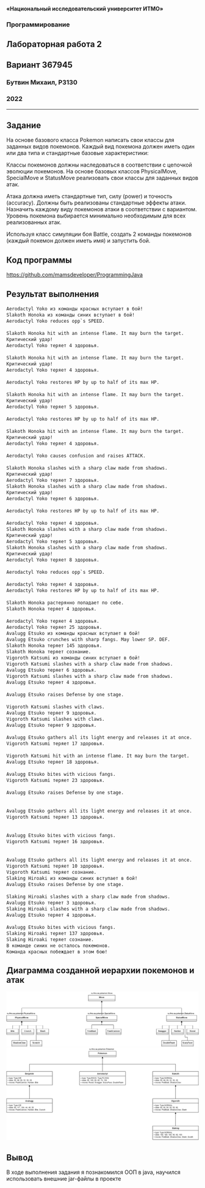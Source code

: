 #### «Национальный исследовательский университет ИТМО»
### Программирование
## Лабораторная работа 2
## Вариант 367945
### Бутвин Михаил, P3130
###  2022
----
<div style="page-break-after: always;"></div>


## Задание 

На основе базового класса Pokemon написать свои классы для заданных видов покемонов. Каждый вид покемона должен иметь один или два типа и стандартные базовые характеристики:

Классы покемонов должны наследоваться в соответствии с цепочкой эволюции покемонов. На основе базовых классов PhysicalMove, SpecialMove и StatusMove реализовать свои классы для заданных видов атак.

Атака должна иметь стандартные тип, силу (power) и точность (accuracy). Должны быть реализованы стандартные эффекты атаки. Назначить каждому виду покемонов атаки в соответствии с вариантом. Уровень покемона выбирается минимально необходимым для всех реализованных атак.

Используя класс симуляции боя Battle, создать 2 команды покемонов (каждый покемон должен иметь имя) и запустить бой.

## Код программы
https://github.com/mamsdeveloper/ProgrammingJava

## Результат выполнения

    Aerodactyl Yoko из команды красных вступает в бой!
    Slakoth Honoka из команды синих вступает в бой!
    Aerodactyl Yoko reduces opp`s SPEED.

    Slakoth Honoka hit with an intense flame. It may burn the target.
    Критический удар!
    Aerodactyl Yoko теряет 4 здоровья.

    Slakoth Honoka hit with an intense flame. It may burn the target.
    Критический удар!
    Aerodactyl Yoko теряет 4 здоровья.

    Aerodactyl Yoko restores HP by up to half of its max HP.

    Slakoth Honoka hit with an intense flame. It may burn the target.
    Критический удар!
    Aerodactyl Yoko теряет 5 здоровья.

    Aerodactyl Yoko restores HP by up to half of its max HP.

    Slakoth Honoka hit with an intense flame. It may burn the target.
    Критический удар!
    Aerodactyl Yoko теряет 4 здоровья.

    Aerodactyl Yoko causes confusion and raises ATTACK.

    Slakoth Honoka slashes with a sharp claw made from shadows.
    Критический удар!
    Aerodactyl Yoko теряет 7 здоровья.
    Slakoth Honoka slashes with a sharp claw made from shadows.
    Критический удар!
    Aerodactyl Yoko теряет 6 здоровья.

    Aerodactyl Yoko restores HP by up to half of its max HP.

    Aerodactyl Yoko теряет 4 здоровья.
    Slakoth Honoka slashes with a sharp claw made from shadows.
    Критический удар!
    Aerodactyl Yoko теряет 5 здоровья.
    Slakoth Honoka slashes with a sharp claw made from shadows.
    Критический удар!
    Aerodactyl Yoko теряет 8 здоровья.

    Aerodactyl Yoko reduces opp`s SPEED.

    Aerodactyl Yoko теряет 4 здоровья.
    Aerodactyl Yoko restores HP by up to half of its max HP.

    Slakoth Honoka растерянно попадает по себе.
    Slakoth Honoka теряет 4 здоровья.

    Aerodactyl Yoko теряет 4 здоровья.
    Aerodactyl Yoko теряет 25 здоровья.
    Avalugg Etsuko из команды красных вступает в бой!
    Avalugg Etsuko crunches with sharp fangs. May lower SP. DEF.
    Slakoth Honoka теряет 145 здоровья.
    Slakoth Honoka теряет сознание.
    Vigoroth Katsumi из команды синих вступает в бой!
    Vigoroth Katsumi slashes with a sharp claw made from shadows.
    Avalugg Etsuko теряет 6 здоровья.
    Vigoroth Katsumi slashes with a sharp claw made from shadows.
    Avalugg Etsuko теряет 4 здоровья.

    Avalugg Etsuko raises Defense by one stage.

    Vigoroth Katsumi slashes with claws.
    Avalugg Etsuko теряет 9 здоровья.
    Vigoroth Katsumi slashes with claws.
    Avalugg Etsuko теряет 9 здоровья.

    Avalugg Etsuko gathers all its light energy and releases it at once.
    Vigoroth Katsumi теряет 17 здоровья.

    Vigoroth Katsumi hit with an intense flame. It may burn the target.
    Avalugg Etsuko теряет 18 здоровья.

    Avalugg Etsuko bites with vicious fangs.
    Vigoroth Katsumi теряет 23 здоровья.

    Avalugg Etsuko raises Defense by one stage.


    Avalugg Etsuko gathers all its light energy and releases it at once.
    Vigoroth Katsumi теряет 13 здоровья.


    Avalugg Etsuko bites with vicious fangs.
    Vigoroth Katsumi теряет 16 здоровья.


    Avalugg Etsuko gathers all its light energy and releases it at once.
    Vigoroth Katsumi теряет 10 здоровья.
    Vigoroth Katsumi теряет сознание.
    Slaking Hiroaki из команды синих вступает в бой!
    Avalugg Etsuko raises Defense by one stage.

    Slaking Hiroaki slashes with a sharp claw made from shadows.
    Avalugg Etsuko теряет 3 здоровья.
    Slaking Hiroaki slashes with a sharp claw made from shadows.
    Avalugg Etsuko теряет 4 здоровья.

    Avalugg Etsuko bites with vicious fangs.
    Slaking Hiroaki теряет 137 здоровья.
    Slaking Hiroaki теряет сознание.
    В команде синих не осталось покемонов.
    Команда красных побеждает в этом бою!    

## Диаграмма созданной иерархии покемонов и атак

![](./moves_tree.png)
![](./pokemons_tree.png)

## Вывод
В ходе выполнения задания я познакомился ООП в java, научился использовать внешние jar-файлы в проекте